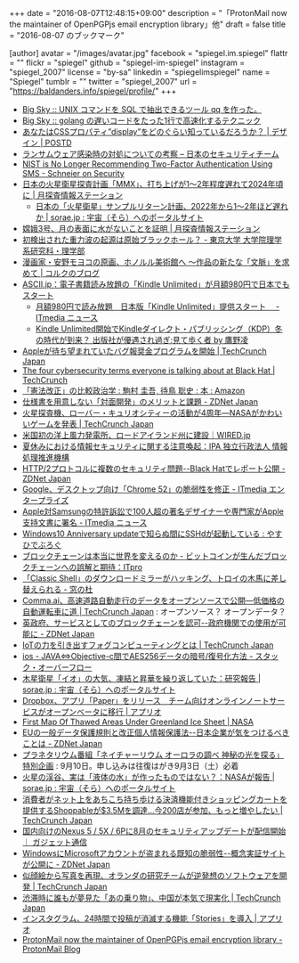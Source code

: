 +++
date = "2016-08-07T12:48:15+09:00"
description = "「ProtonMail now the maintainer of OpenPGPjs email encryption library」他"
draft = false
title = "2016-08-07 のブックマーク"

[author]
  avatar = "/images/avatar.jpg"
  facebook = "spiegel.im.spiegel"
  flattr = ""
  flickr = "spiegel"
  github = "spiegel-im-spiegel"
  instagram = "spiegel_2007"
  license = "by-sa"
  linkedin = "spiegelimspiegel"
  name = "Spiegel"
  tumblr = ""
  twitter = "spiegel_2007"
  url = "https://baldanders.info/spiegel/profile/"
+++

- [Big Sky :: UNIX コマンドを SQL で抽出できるツール qq を作った。](http://mattn.kaoriya.net/software/lang/go/20160805190022.htm)
- [Big Sky :: golang の遅いコードをたった1行で高速化するテクニック](http://mattn.kaoriya.net/software/lang/go/20160804131744.htm)
- [あなたはCSSプロパティ”display”をどのぐらい知っているだろうか？ | デザイン | POSTD](http://postd.cc/how-well-do-you-know-display/)
- [ランサムウェア感染時の対処についての考察 – 日本のセキュリティチーム](https://blogs.technet.microsoft.com/jpsecurity/2016/08/05/%e3%83%a9%e3%83%b3%e3%82%b5%e3%83%a0%e3%82%a6%e3%82%a7%e3%82%a2%e6%84%9f%e6%9f%93%e6%99%82%e3%81%ae%e5%af%be%e5%87%a6%e3%81%ab%e3%81%a4%e3%81%84%e3%81%a6%e3%81%ae%e8%80%83%e5%af%9f/)
- [NIST is No Longer Recommending Two-Factor Authentication Using SMS - Schneier on Security](https://www.schneier.com/blog/archives/2016/08/nist_is_no_long.html)
- [日本の火星衛星探査計画「MMX」、打ち上げが1〜2年程度遅れて2024年頃に | 月探査情報ステーション](http://moonstation.jp/blog/marsexp/mmx/japanese-mars-satellite-exploration-mmx-will-delay-one-or-two-years)
    - [日本の「火星衛星」サンプルリターン計画、2022年から1〜2年ほど遅れか | sorae.jp : 宇宙（そら）へのポータルサイト](http://sorae.jp/030201/2016_08_05_fob.html)
- [嫦娥3号、月の表面に水がないことを証明 | 月探査情報ステーション](http://moonstation.jp/blog/lunarexp/chang-e3/data-obtained-by-chang-e3-proves-lack-of-water-in-moon-surface)
- [初検出された重力波の起源は原始ブラックホール？ - 東京大学 大学院理学系研究科・理学部](http://www.s.u-tokyo.ac.jp/ja/info/4975/)
- [漫画家・安野モヨコの原画、ホノルル美術館へ 〜作品の新たな「文脈」を求めて | コルクのブログ](http://blog.corkagency.com/about-works/475/)
- [ASCII.jp：電子書籍読み放題の「Kindle Unlimited」が月額980円で日本でもスタート](http://ascii.jp/elem/000/001/205/1205073/)
    - [月額980円で読み放題　日本版「Kindle Unlimited」提供スタート　 - ITmedia ニュース](http://www.itmedia.co.jp/news/articles/1608/03/news048.html)
    - [Kindle Unlimited開始でKindleダイレクト・パブリッシング（KDP）冬の時代が到来？ 出版社が優遇され過ぎ:見て歩く者 by 鷹野凌](http://www.wildhawkfield.com/2016/08/major-publishers-have-been-special-treatment-on-Kindle-Unlimited.html)
- [Appleが待ち望まれていたバグ報奨金プログラムを開始 | TechCrunch Japan](http://jp.techcrunch.com/2016/08/05/20160804apple-announces-long-awaited-bug-bounty-program/)
- [The four cybersecurity terms everyone is talking about at Black Hat | TechCrunch](https://techcrunch.com/2016/08/04/the-four-cybersecurity-terms-everyone-is-talking-about-at-black-hat/)
- [「憲法改正」の比較政治学 : 駒村 圭吾, 待鳥 聡史 : 本 : Amazon](https://www.amazon.co.jp/exec/obidos/ASIN/433535679X/baldandersinf-22/)
- [仕様書を用意しない「対面開発」のメリットと課題 - ZDNet Japan](http://japan.zdnet.com/article/35086930/)
- [火星探査機、ローバー・キュリオシティーの活動が4周年―NASAがかわいいゲームを発表 | TechCrunch Japan](http://jp.techcrunch.com/2016/08/05/20160804red-rover/)
- [米国初の洋上風力発電所、ロードアイランド州に建設｜WIRED.jp](http://wired.jp/2016/08/03/ge-offshore-wind-farm/)
- [夏休みにおける情報セキュリティに関する注意喚起：IPA 独立行政法人 情報処理推進機構](http://www.ipa.go.jp/security/topics/alert280804.html)
- [HTTP/2プロトコルに複数のセキュリティ問題--Black Hatでレポート公開 - ZDNet Japan](http://japan.zdnet.com/article/35087020/)
- [Google、デスクトップ向け「Chrome 52」の脆弱性を修正 - ITmedia エンタープライズ](http://www.itmedia.co.jp/enterprise/articles/1608/04/news053.html)
- [Apple対Samsungの特許訴訟で100人超の著名デザイナーや専門家がApple支持文書に署名 - ITmedia ニュース](http://www.itmedia.co.jp/news/articles/1608/05/news076.html)
- [Windows10 Anniversary updateで知らぬ間にSSHdが起動している : やすひでぶろぐ](http://yasuhide.blog.jp/archives/48155574.html)
- [ブロックチェーンは本当に世界を変えるのか - ビットコインが生んだブロックチェーンへの誤解と期待：ITpro](http://itpro.nikkeibp.co.jp/atcl/column/16/062400138/073100004/?n_cid=nbpitp_fbed&rt=nocnt)
- [「Classic Shell」のダウンロードミラーがハッキング、トロイの木馬に差し替えられる - 窓の杜](http://forest.watch.impress.co.jp/docs/news/1013804.html)
- [Comma.ai、高速道路自動走行のデータをオープンソースで公開―低価格の自動運転車に道 | TechCrunch Japan](http://jp.techcrunch.com/2016/08/04/20160803comma-ai-open-sources-the-data-it-used-for-its-first-successful-driverless-trip/) : オープンソース？ オープンデータ？
- [英政府、サービスとしてのブロックチェーンを認可--政府機関での使用が可能に - ZDNet Japan](http://japan.zdnet.com/article/35086955/)
- [IoTの力を引き出すフォグコンピューティングとは | TechCrunch Japan](http://jp.techcrunch.com/2016/08/04/20160802how-fog-computing-pushes-iot-intelligence-to-the-edge/)
- [ios - JAVA⇔Objective-c間でAES256データの暗号/復号化方法 - スタック・オーバーフロー](http://ja.stackoverflow.com/questions/28052/java%E2%87%94objective-c%E9%96%93%E3%81%A7aes256%E3%83%87%E3%83%BC%E3%82%BF%E3%81%AE%E6%9A%97%E5%8F%B7-%E5%BE%A9%E5%8F%B7%E5%8C%96%E6%96%B9%E6%B3%95)
- [木星衛星「イオ」の大気、凍結と昇華を繰り返していた：研究報告 | sorae.jp : 宇宙（そら）へのポータルサイト](http://sorae.jp/030201/2016_08_04_io.html)
- [Dropbox、アプリ「Paper」をリリース　チーム向けオンラインノートサービスがオープンベータに移行 | アプリオ](http://appllio.com/20160804-8430-dropbox-paper-open-beta)
- [First Map Of Thawed Areas Under Greenland Ice Sheet | NASA](http://www.nasa.gov/feature/goddard/2016/nasa-first-map-of-thawed-areas-under-greenland-ice-sheet)
- [EUの一般データ保護規則と改正個人情報保護法--日本企業が気をつけるべきことは - ZDNet Japan](http://japan.zdnet.com/article/35086772/)
- [プラネタリウム番組「ネイチャーリウム オーロラの調べ 神秘の光を探る」特別企画](http://www.pyonta.city.hiroshima.jp/event/detail/id/2942.html) : 9月10日。申し込みは往復はがき9月3日（土）必着
- [火星の渓谷、実は「液体の水」が作ったものではない？：NASAが報告 | sorae.jp : 宇宙（そら）へのポータルサイト](http://sorae.jp/030201/2016_08_03_mars-2.html)
- [消費者がネット上をあちこち持ち歩ける決済機能付きショッピングカートを提供するShoppableが$3.5Mを調達…今200店が参加、もっと増やしたい | TechCrunch Japan](http://jp.techcrunch.com/2016/08/03/20160802shoppable-series-a/)
- [国内向けのNexus 5 / 5X / 6Pに8月のセキュリティアップデートが配信開始 ｜ ガジェット通信](http://getnews.jp/archives/1500687)
- [WindowsにMicrosoftアカウントが盗まれる既知の脆弱性--概念実証サイトが公開に - ZDNet Japan](http://japan.zdnet.com/article/35086867/)
- [似顔絵から写真を再現、オランダの研究チームが逆発想のソフトウェアを開発 | TechCrunch Japan](http://jp.techcrunch.com/2016/08/03/20160724researchers-use-neural-networks-to-turn-face-sketches-into-photos/)
- [渋滞時に誰もが夢見た「あの乗り物」、中国が本気で現実化 | TechCrunch Japan](http://jp.techcrunch.com/2016/08/03/20160802china-has-actually-built-that-elevated-bus-that-travels-above-car-traffic/)
- [インスタグラム、24時間で投稿が消滅する機能「Stories」を導入 | アプリオ](http://appllio.com/20160803-8424-instagram-stories)
- [ProtonMail now the maintainer of OpenPGPjs email encryption library - ProtonMail Blog](https://protonmail.com/blog/openpgpjs-email-encryption/)
